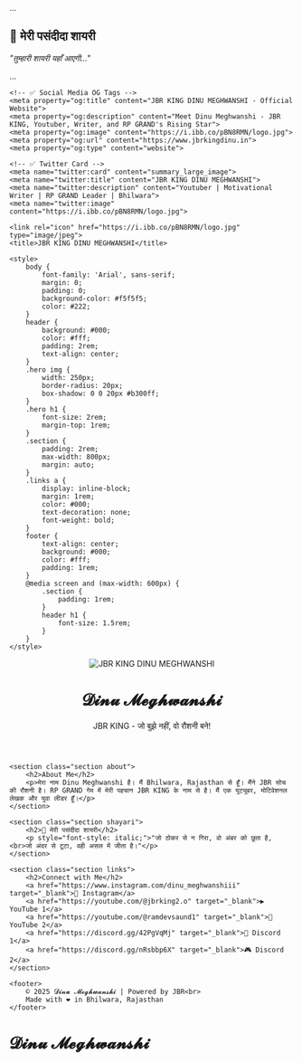 <section class="section about">...</section>

<!-- 👇 यहाँ डालो अपनी शायरी -->
<section class="section shayari">
    <h2>🌟 मेरी पसंदीदा शायरी</h2>
    <p style="font-style: italic;">"तुम्हारी शायरी यहाँ आएगी..."</p>
</section>
<!-- 👆 यहीं डालो -->


<section class="section links">...</section>
<!DOCTYPE html>
<html lang="hi">
<head>
    <!-- ✅ SEO META TAGS -->
    <meta charset="UTF-8">
    <meta name="viewport" content="width=device-width, initial-scale=1.0">
    <meta name="title" content="JBR KING DINU MEGHWANSHI - Official Website">
    <meta name="description" content="Official website of JBR KING DINU MEGHWANSHI - Youtuber, Motivational Writer, RP GRAND Leader, and Digital Creator from Bhilwara, Rajasthan.">
    <meta name="keywords" content="JBR, Dinu Meghwanshi, JBR KING, RP GRAND, Motivational Writer, YouTuber, Bhilwara, Rajasthan, JBR dinu, King Dinu, Dinu, King, JBR Dinu Meghwanshi">
    <meta name="author" content="Dinu Meghwanshi">
    <meta name="robots" content="index, follow">

    <!-- ✅ Social Media OG Tags -->
    <meta property="og:title" content="JBR KING DINU MEGHWANSHI - Official Website">
    <meta property="og:description" content="Meet Dinu Meghwanshi - JBR KING, Youtuber, Writer, and RP GRAND's Rising Star">
    <meta property="og:image" content="https://i.ibb.co/pBN8RMN/logo.jpg">
    <meta property="og:url" content="https://www.jbrkingdinu.in">
    <meta property="og:type" content="website">

    <!-- ✅ Twitter Card -->
    <meta name="twitter:card" content="summary_large_image">
    <meta name="twitter:title" content="JBR KING DINU MEGHWANSHI">
    <meta name="twitter:description" content="Youtuber | Motivational Writer | RP GRAND Leader | Bhilwara">
    <meta name="twitter:image" content="https://i.ibb.co/pBN8RMN/logo.jpg">

    <link rel="icon" href="https://i.ibb.co/pBN8RMN/logo.jpg" type="image/jpeg">
    <title>JBR KING DINU MEGHWANSHI</title>

    <style>
        body {
            font-family: 'Arial', sans-serif;
            margin: 0;
            padding: 0;
            background-color: #f5f5f5;
            color: #222;
        }
        header {
            background: #000;
            color: #fff;
            padding: 2rem;
            text-align: center;
        }
        .hero img {
            width: 250px;
            border-radius: 20px;
            box-shadow: 0 0 20px #b300ff;
        }
        .hero h1 {
            font-size: 2rem;
            margin-top: 1rem;
        }
        .section {
            padding: 2rem;
            max-width: 800px;
            margin: auto;
        }
        .links a {
            display: inline-block;
            margin: 1rem;
            color: #000;
            text-decoration: none;
            font-weight: bold;
        }
        footer {
            text-align: center;
            background: #000;
            color: #fff;
            padding: 1rem;
        }
        @media screen and (max-width: 600px) {
            .section {
                padding: 1rem;
            }
            header h1 {
                font-size: 1.5rem;
            }
        }
    </style>
</head>
<body>
    <header class="hero">
        <img src="https://i.ibb.co/pBN8RMN/logo.jpg" alt="JBR KING DINU MEGHWANSHI">
        <h1>𝓓𝓲𝓷𝓾 𝓜𝓮𝓰𝓱𝔀𝓪𝓷𝓼𝓱𝓲</h1>
        <p>JBR KING - जो बुझे नहीं, वो रौशनी बने!</p>
    </header>

    <section class="section about">
        <h2>About Me</h2>
        <p>मेरा नाम Dinu Meghwanshi है। मैं Bhilwara, Rajasthan से हूँ। मैंने JBR सोच की रौशनी है। RP GRAND गेम में मेरी पहचान JBR KING के नाम से है। मैं एक यूट्यूबर, मोटिवेशनल लेखक और युवा लीडर हूँ।</p>
    </section>

    <section class="section shayari">
        <h2>🌟 मेरी पसंदीदा शायरी</h2>
        <p style="font-style: italic;">"जो ठोकर से न गिरा, वो अंबर को छूता है,<br>जो अंदर से टूटा, वही असल में जीता है।"</p>
    </section>

    <section class="section links">
        <h2>Connect with Me</h2>
        <a href="https://www.instagram.com/dinu_meghwanshiii" target="_blank">📸 Instagram</a>
        <a href="https://youtube.com/@jbrking2.o" target="_blank">▶️ YouTube 1</a>
        <a href="https://youtube.com/@ramdevsaund1" target="_blank">🎥 YouTube 2</a>
        <a href="https://discord.gg/42PgVqMj" target="_blank">💬 Discord 1</a>
        <a href="https://discord.gg/nRsbbp6X" target="_blank">🎮 Discord 2</a>
    </section>

    <footer>
        © 2025 𝓓𝓲𝓷𝓾 𝓜𝓮𝓰𝓱𝔀𝓪𝓷𝓼𝓱𝓲 | Powered by JBR<br>
        Made with ❤️ in Bhilwara, Rajasthan
    </footer>
</body>
</html>
<h1>𝓓𝓲𝓷𝓾 𝓜𝓮𝓰𝓱𝔀𝓪𝓷𝓼𝓱𝓲</h1>
